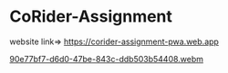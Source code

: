 # CoRider-Assignment

website link=> https://corider-assignment-pwa.web.app

[90e77bf7-d6d0-47be-843c-ddb503b54408.webm](https://github.com/abhistark007/CoRider-Assignment/assets/58290134/97fd92d1-27e6-491c-811c-38fc83f583ab)

